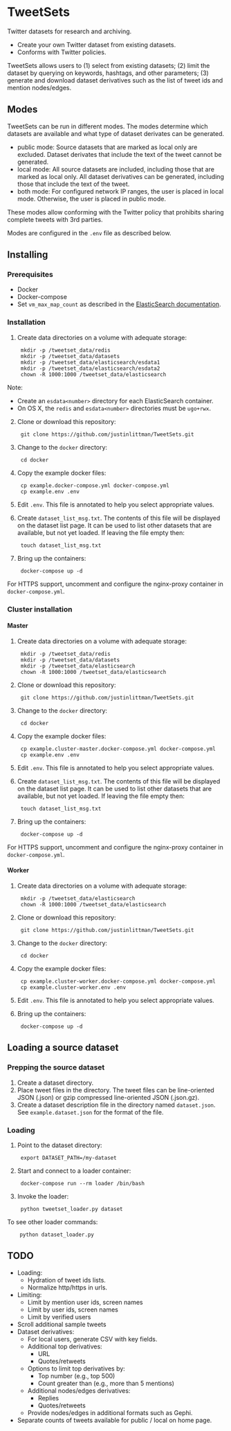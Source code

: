 # TweetSets
Twitter datasets for research and archiving.

* Create your own Twitter dataset from existing datasets.
* Conforms with Twitter policies.

TweetSets allows users to (1) select from existing datasets; (2) limit the dataset by querying on keywords, hashtags, 
and other parameters; (3) generate and download dataset derivatives such as the list of tweet ids and mention nodes/edges.

## Modes
TweetSets can be run in different modes. The modes determine which datasets are available and what type of dataset
derivates can be generated.

* public mode: Source datasets that are marked as local only are excluded. Dataset derivates that include the text of the
tweet cannot be generated.
* local mode: All source datasets are included, including those that are marked as local only. All dataset derivatives 
can be generated, including those that include the text of the tweet.
* both mode: For configured network IP ranges, the user is placed in local mode. Otherwise, the user is placed in public
mode.

These modes allow conforming with the Twitter policy that prohibits sharing complete tweets with 3rd parties.

Modes are configured in the `.env` file as described below.

## Installing
### Prerequisites
* Docker
* Docker-compose
* Set `vm_max_map_count` as described in the [ElasticSearch documentation](https://www.elastic.co/guide/en/elasticsearch/reference/current/docker.html).

### Installation
1. Create data directories on a volume with adequate storage:

        mkdir -p /tweetset_data/redis
        mkdir -p /tweetset_data/datasets
        mkdir -p /tweetset_data/elasticsearch/esdata1
        mkdir -p /tweetset_data/elasticsearch/esdata2
        chown -R 1000:1000 /tweetset_data/elasticsearch

Note:
* Create an `esdata<number>` directory for each ElasticSearch container.
* On OS X, the `redis` and `esdata<number>` directories must be `ugo+rwx`.
2. Clone or download this repository:

        git clone https://github.com/justinlittman/TweetSets.git
        
3. Change to the `docker` directory:
   
        cd docker
4. Copy the example docker files:

        cp example.docker-compose.yml docker-compose.yml
        cp example.env .env

5. Edit `.env`. This file is annotated to help you select appropriate values.
6. Create `dataset_list_msg.txt`. The contents of this file will be displayed on the dataset list page. It can 
be used to list other datasets that are available, but not yet loaded. If leaving the file empty then:

        touch dataset_list_msg.txt

7. Bring up the containers:

        docker-compose up -d

For HTTPS support, uncomment and configure the nginx-proxy container in `docker-compose.yml`.

### Cluster installation
#### Master
1. Create data directories on a volume with adequate storage:

        mkdir -p /tweetset_data/redis
        mkdir -p /tweetset_data/datasets
        mkdir -p /tweetset_data/elasticsearch
        chown -R 1000:1000 /tweetset_data/elasticsearch

2. Clone or download this repository:

        git clone https://github.com/justinlittman/TweetSets.git
        
3. Change to the `docker` directory:
   
        cd docker
4. Copy the example docker files:

        cp example.cluster-master.docker-compose.yml docker-compose.yml
        cp example.env .env

5. Edit `.env`. This file is annotated to help you select appropriate values.
6. Create `dataset_list_msg.txt`. The contents of this file will be displayed on the dataset list page. It can 
be used to list other datasets that are available, but not yet loaded. If leaving the file empty then:

        touch dataset_list_msg.txt

7. Bring up the containers:

        docker-compose up -d

For HTTPS support, uncomment and configure the nginx-proxy container in `docker-compose.yml`.

#### Worker
1. Create data directories on a volume with adequate storage:

        mkdir -p /tweetset_data/elasticsearch
        chown -R 1000:1000 /tweetset_data/elasticsearch

2. Clone or download this repository:

        git clone https://github.com/justinlittman/TweetSets.git
        
3. Change to the `docker` directory:
   
        cd docker
4. Copy the example docker files:

        cp example.cluster-worker.docker-compose.yml docker-compose.yml
        cp example.cluster-worker.env .env

5. Edit `.env`. This file is annotated to help you select appropriate values.
6. Bring up the containers:

        docker-compose up -d


## Loading a source dataset
### Prepping the source dataset
1. Create a dataset directory.
2. Place tweet files in the directory. The tweet files can be line-oriented JSON (.json) or gzip compressed
line-oriented JSON (.json.gz).
3. Create a dataset description file in the directory named `dataset.json`. See `example.dataset.json` for
the format of the file.

### Loading
1. Point to the dataset directory:

        export DATASET_PATH=/my-dataset
2. Start and connect to a loader container:

        docker-compose run --rm loader /bin/bash
3. Invoke the loader:

        python tweetset_loader.py dataset
    
To see other loader commands:

        python dataset_loader.py

## TODO
* Loading:
  * Hydration of tweet ids lists.
  * Normalize http/https in urls.
* Limiting:
  * Limit by mention user ids, screen names
  * Limit by user ids, screen names
  * Limit by verified users
* Scroll additional sample tweets
* Dataset derivatives:
  * For local users, generate CSV with key fields.
  * Additional top derivatives:
    * URL
    * Quotes/retweets
  * Options to limit top derivatives by:
    * Top number (e.g., top 500)
    * Count greater than (e.g., more than 5 mentions)
  * Additional nodes/edges derivatives:
    * Replies
    * Quotes/retweets
  * Provide nodes/edges in additional formats such as Gephi.
* Separate counts of tweets available for public / local on home page.
